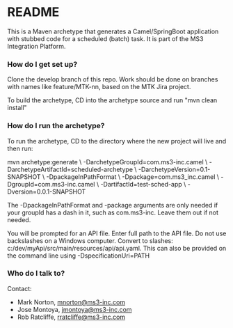 # README #

This is a Maven archetype that generates a Camel/SpringBoot application with stubbed code for a scheduled (batch) task.
It is part of the MS3 Integration Platform.

### How do I get set up? ###

Clone the develop branch of this repo.  Work should be done on branches with names like feature/MTK-nn, based on the MTK Jira project.

To build the archetype, CD into the archetype source and run "mvn clean install"

### How do I run the archetype? ###

To run the archetype, CD to the directory where the new project will live and then run:

mvn archetype:generate \\
-DarchetypeGroupId=com.ms3-inc.camel \\
-DarchetypeArtifactId=scheduled-archetype \\
-DarchetypeVersion=0.1-SNAPSHOT \\
-DpackageInPathFormat \\
-Dpackage=com.ms3_inc.camel \\
-DgroupId=com.ms3-inc.camel \\
-DartifactId=test-sched-app \\
-Dversion=0.0.1-SNAPSHOT

The -DpackageInPathFormat and -package arguments are only needed if your groupId has a dash in it, such as com.ms3-inc.  Leave them out if not needed.

You will be prompted for an API file.  Enter full path to the API file.  Do not use backslashes on a Windows computer. Convert to slashes:  c:/dev/myApi/src/main/resources/api/api.yaml.  This can also be provided on the command line using -DspecificationUri=PATH

### Who do I talk to? ###

Contact:

* Mark Norton, mnorton@ms3-inc.com
* Jose Montoya, jmontoya@ms3-inc.com
* Rob Ratcliffe, rratcliffe@ms3-inc.com
